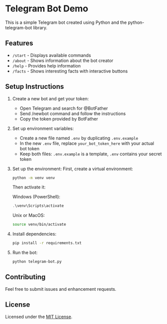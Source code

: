 # Telegram Bot Demo

This is a simple Telegram bot created using Python and the python-telegram-bot library.

## Features

- `/start` - Displays available commands
- `/about` - Shows information about the bot creator
- `/help` - Provides help information
- `/facts` - Shows interesting facts with interactive buttons

## Setup Instructions

1. Create a new bot and get your token:
   - Open Telegram and search for @BotFather
   - Send /newbot command and follow the instructions
   - Copy the token provided by BotFather

2. Set up environment variables:
   - Create a new file named `.env` by duplicating `.env.example`
   - In the new `.env` file, replace `your_bot_token_here` with your actual bot token
   - Keep both files: `.env.example` is a template, `.env` contains your secret token

3. Set up the environment:
   First, create a virtual environment:
   ```bash
   python -m venv venv
   ```

   Then activate it:
   
   Windows (PowerShell):
   ```powershell
   .\venv\Scripts\activate
   ```
   
   Unix or MacOS:
   ```bash
   source venv/bin/activate
   ```

4. Install dependencies:
   ```bash
   pip install -r requirements.txt
   ```

5. Run the bot:
   ```bash
   python telegram-bot.py
   ```

## Contributing

Feel free to submit issues and enhancement requests.

## License

Licensed under the [MIT License](./LICENSE).